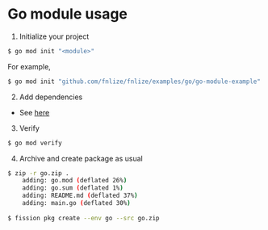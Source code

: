 # Go module usage

1. Initialize your project

```bash
$ go mod init "<module>"
```

For example,

```bash
$ go mod init "github.com/fnlize/fnlize/examples/go/go-module-example"
```

2. Add dependencies

 * See [here](https://github.com/golang/go/wiki/Modules#daily-workflow)

3. Verify

```bash
$ go mod verify
```

4. Archive and create package as usual

```bash
$ zip -r go.zip .
    adding: go.mod (deflated 26%)
    adding: go.sum (deflated 1%)
    adding: README.md (deflated 37%)
    adding: main.go (deflated 30%)
    
$ fission pkg create --env go --src go.zip
```
